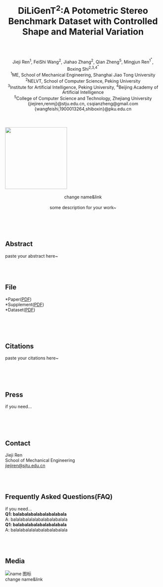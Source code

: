 # <center><b>DiLiGenT<sup>2</sup>:A Potometric Stereo Benchmark Dataset with Controlled Shape and Material Variation</b></center>
<br/><br/>
<center>Jieji Ren<sup>1</sup>, FeiShi Wang<sup>2</sup>, Jiahao Zhang<sup>2</sup>, Qian Zheng<sup>5</sup>, Mingjun Ren<sup>1<sup>*</sup></sup>, Boxing Shi<sup>2,3,4<sup>*</sup></sup></center>
<center><sup>1</sup>ME, School of Mechanical Engineering, Shanghai Jiao Tong University</center> 
<center><sup>2</sup>NELVT, School of Computer Science, Peking University</center>
<center><sup>3</sup>Institute for Artificial Intelligence, Peking University, <sup>4</sup>Beijing Academy of Artificial Intelligence</center>
<center><sup>5</sup>College of Computer Science and Technology, Zhejiang University</center>
<center>{jiejiren,renmj}@stju.edu.cn, csqianzheng@gmail.com</center>
<center>{wangfeishi,1900013264,shiboxin}@pku.edu.cn</center>
<br/><br/><br/>
<div style="align: center">
<img src="http://static.runoob.com/images/runoob-logo.png” width="640" height="200" />
</div>
<br/><center>change name&link</center><br/>
<center>some description for your work~</center>
<br/><br/><br/><br/>
  
## Abstract
paste your abstract here~
<br/><br/><br/><br/>  
  
## File
*Paper([PDF](ww.baidu.com))    
*Supplement([PDF](ww.baidu.com))    
*Dataset([PDF](ww.baidu.com))    
<br/><br/><br/><br/> 
  
## Citations
paste your citations here~   
<br/><br/><br/><br/> 
  
## Press
if you need...   
<br/><br/><br/><br/>    

## Contact
Jieji Ren<br/> 
School of Mechanical Engineering<br/> 
<jiejiren@sjtu.edu.cn>
<br/><br/><br/><br/>

## Frequently Asked Questions(FAQ)
if you need...    
**Q1: balabalabalabalabalabala**<br/>
A: balalabalalalabalabalabalala<br/>
**Q1: balabalabalabalabalabala**<br/>
A: balalabalalalabalabalabalala
<br/><br/><br/><br/>  

## Media
![name 图标](http://static.runoob.com/images/runoob-logo.png)     
change name&link


